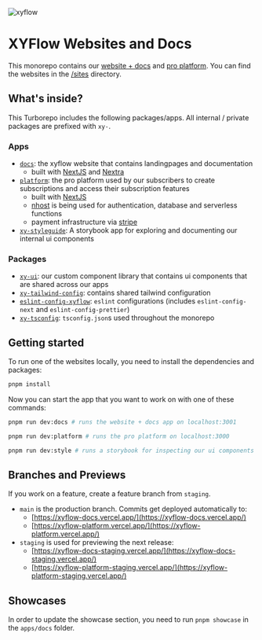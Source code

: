![xyflow](https://github.com/xyflow/web/assets/3797215/9b251e22-c555-41c6-b754-943b8ee2ec5f)

# XYFlow Websites and Docs

This monorepo contains our [website + docs](https://xyflow.com) and [pro platform](https://pro.xyflow.com). You can find the websites in the [/sites](sites) directory.

## What's inside?

This Turborepo includes the following packages/apps. All internal / private packages are prefixed with `xy-`.

### Apps

- [`docs`](apps/docs): the xyflow website that contains landingpages and documentation
  - built with [NextJS](https://nextjs.org/) and [Nextra](https://nextra.site/)
- [`platform`](apps/platform): the pro platform used by our subscribers to create subscriptions and access their subscription features
  - built with [NextJS](https://nextjs.org/)
  - [nhost](https://nhost.io) is being used for authentication, database and serverless functions
  - payment infrastructure via [stripe](https://stripe.com)
- [`xy-styleguide`](apps/xy-styleguide): A storybook app for exploring and documenting our internal ui components

### Packages

- [`xy-ui`](packages/xy-ui): our custom component library that contains ui components that are shared across our apps
- [`xy-tailwind-config`](packages/xy-tailwind-config): contains shared tailwind configuration
- [`eslint-config-xyflow`](packages/xy-eslint-config): `eslint` configurations (includes `eslint-config-next` and `eslint-config-prettier`)
- [`xy-tsconfig`](packages/xy-tsconfig): `tsconfig.json`s used throughout the monorepo

## Getting started

To run one of the websites locally, you need to install the dependencies and packages:

```sh
pnpm install
```

Now you can start the app that you want to work on with one of these commands:

```sh
pnpm run dev:docs # runs the website + docs app on localhost:3001

pnpm run dev:platform # runs the pro platform on localhost:3000

pnpm run dev:style # runs a storybook for inspecting our ui components on localhost:6006
```

## Branches and Previews

If you work on a feature, create a feature branch from `staging`.

- `main` is the production branch. Commits get deployed automatically to:
  - [https://xyflow-docs.vercel.app/](https://xyflow-docs.vercel.app/)
  - [https://xyflow-platform.vercel.app/](https://xyflow-platform.vercel.app/)
- `staging` is used for previewing the next release:
  - [https://xyflow-docs-staging.vercel.app/](https://xyflow-docs-staging.vercel.app/)
  - [https://xyflow-platform-staging.vercel.app/](https://xyflow-platform-staging.vercel.app/)

## Showcases

In order to update the showcase section, you need to run `pnpm showcase` in the `apps/docs` folder.
